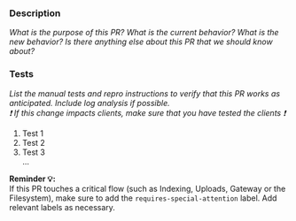 ### Description
_What is the purpose of this PR? What is the current behavior? What is the new behavior? Is there anything else about this PR that we should know about?_




### Tests
_List the manual tests and repro instructions to verify that this PR works as anticipated. Include log analysis if possible.\
:exclamation: If this change impacts clients, make sure that you have tested the clients :exclamation:_


1. Test 1
2. Test 2
3. Test 3\
...


**Reminder :bulb::**\
If this PR touches a critical flow (such as Indexing, Uploads, Gateway or the Filesystem), make sure to add the `requires-special-attention` label. Add relevant labels as necessary.
